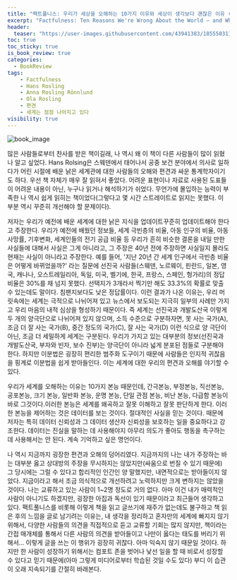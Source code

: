 ```yaml
---
title: "팩트풀니스: 우리가 세상을 오해하는 10가지 이유와 세상이 생각보다 괜찮은 이유 (Factfulness: Ten Reasons We're Wrong About the World — and Why Things Are Better Than You Think)"
excerpt: "Factfulness: Ten Reasons We're Wrong About the World — and Why Things Are Better Than You Think"
header:
  teaser: "https://user-images.githubusercontent.com/43941383/185550311-404798ac-f699-48b8-a485-3dc4c7ce7e75.png"
toc: true
toc_sticky: true
is_book_review: true
categories:
  - BookReview
tags:
    - Factfulness
    - Hans Rosling
    - Anna Rosling Rönnlund
    - Ola Rosling
    - 편견
    - 세계는 점점 나아지고 있다
visibility: true
---
```


![book_image](https://user-images.githubusercontent.com/43941383/185550311-404798ac-f699-48b8-a485-3dc4c7ce7e75.png)

많은 사람들로부터 찬사를 받은 책이길래, 나 역시 왜 이 책이 다른 사람들이 많이 읽혔나 알고 싶었다. Hans Rolsing은 스웨덴에서 태어나서 공중 보건 분야에서 의사로 일하다가 어린 시절에 배운 낡은 세계관에 대한 사람들의 오해와 편견과 싸운 통계학자이기도 하다. 우선 책 자체가 매우 잘 읽혀서 좋았다. 어려운 표현이나 자료로 사용된 도표들이 어려운 내용이 아닌, 누구나 읽거나 해석하기가 쉬었다. 무언가에 몰입하는 능력이 부족한 나 역시 쉽게 읽히는 책이었다(그렇다고 몇 시간 스트레이트로 읽지는 못했다. 이 부분 역시 꾸준히 개선해야 할 문제이다).

저자는 우리가 예전에 배운 세계에 대한 낡은 지식을 업데이트꾸준히 업데이트해야 한다고 주장한다. 우리가 예전에 배웠던 정보들, 세계 극빈층의 비율, 아동 인구의 비율, 아동 사망률, 기후변화, 세계인들의 전기 공급 비율 등 우리가 흔히 비슷한 결론을 내일 만한 사실들에 대해서 사실은 그게 아니라고, 그 주장은 40년 전에 주장하면 사실일지 몰라도 현재는 사실이 아니라고 주장한다. 예를 들어, '지난 20년 간 세계 인구에서 극빈층 비율은 어떻게 바뀌었을까?' 라는 질문에 선진국 사람들(스웨덴, 노르웨이, 핀란드, 일본, 영국, 캐나나, 오스트레일리아, 독일, 미국, 벨기에, 한국, 프랑스, 스페인, 헝가리)의 정답 비율은 30%를 채 넘지 못했다. 선택지가 3개라서 찍기만 해도 33.3%의 확률로 맞출 수 있는데도 말이다. 침팬지보다도 낮은 정답률이다. 이런 결과가 나온 이유는, 우리 머릿속에는 세계는 극적으로 나뉘어져 있고 뉴스에서 보도되는 지극히 일부의 사례만 가지고 우리 마음의 내적 심상을 형성하기 때문이다. 즉 세계는 선진국과 개발도산국 이렇게 두 개의 양극단으로 나뉘어져 있지 않으며, 소득 수준으로 구분하자면, 못 사는 국가(A), 조금 더 잘 사는 국가(B), 중간 정도의 국가(C), 잘 사는 국가(D) 이런 식으로 양 극단이 아닌, 조금 더 세밀하게 세계는 구분된다. 우리가 가지고 있는 대부분의 정보(선진국과 개발도산국, 부자와 빈자, 보수 진부)는 양극단이 아니라 넓게 분포된 점들로 구분해야 한다. 하지만 이분법은 굉장히 편리한 범주화 도구이기 때문에 사람들은 인지적 귀찮음을 핑계로 이분법을 쉽게 받아들인다. 이는 세계에 대한 우리의 편견과 오해를 야기할 수 있다.

우리가 세계를 오해하는 이유는 10가지 본능 때문인데, 간극본능, 부정본능, 직선본능, 공포본능, 크기 본능, 일반화 본능, 운명 본능, 단일 관점 본능, 비난 본능, 다급함 본능이 바로 그것이다.이러한 본능은 세계를 왜곡하고 잘못 이해하고 잘못 판단하게 한다. 이러한 본능을 제어하는 것은 데이터를 보는 것이다. 절대적인 사실을 믿는 것이다. 때문에 저자는 특히 데이터 신뢰성과 그 데이터 생산자 신뢰성을 보호하는  일을 중요하다고 강조한다. 데이터는 진실을 말하는 데 사용해야지 아무리 의도가 좋아도 행동을 촉구하는 데 사용해서는 안 된다. 계속 기억하고 싶은 명언이다.

나 역시 지금까지 굉장한 편견과 오해의 덩어리였다. 지금까지의 나는 내가 주장하는 바는 대부분 옳고 상대방의 주장을 무시하지는 않았지만(싸움으로 번질 수 있기 때문에) 그 당시에는 그럴 수 있다고 합리적인 인간인 양 말했지만, 내면적으로는 받아들이지 않았다. 지금이라고 해서 조금 의식적으로 개선하려고 노력하지만 크게 변하지는 않았을 것이다. 나는 교류하고 있는 사람이 1~2명 정도로 거의 없다. 아마 이건 내가 매력적인 사람이 아니기도 하겠지만, 굉장한 아집과 독선이 있기 때문이라고 최근들어 생각하고 있다. 팩트풀니스를 비롯해 이렇게 책을 읽고 글쓰기에 재주가 없는데도 불구하고 책 읽은 후의 느낌을 글로 남기려는 이유는, 내 생각을 정리하고 혼자만의 세계에 빠지지 않기 위해서, 다양한 사람들의 의견을 직접적으로 듣고 교류할 기회는 많지 않지만, 책이라는 간접 매개체를 통해서 다른 사람의 의견을 받아들이고 나만이 옳다는 태도를 버리기 위해서...
이렇게 글을 쓰는 이 행위가 굉장히 귀찮다. 아마 익숙지 않기 때문일 것이다. 하지만 한 사람이 성장하기 위해서는 컴포트 존을 벗어나 낯선 일을 할 때 비로서 성장할 수 있다고 믿기 때문에(아마 그렇게 미디어로부터 학습된 것일 수도 있다) 부디 이 습관이 오래 지속되기를 간절히 바래본다.

